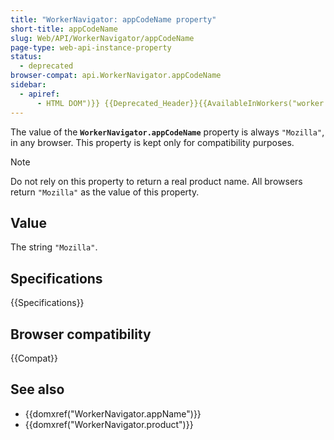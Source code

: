 ```yaml
---
title: "WorkerNavigator: appCodeName property"
short-title: appCodeName
slug: Web/API/WorkerNavigator/appCodeName
page-type: web-api-instance-property
status:
  - deprecated
browser-compat: api.WorkerNavigator.appCodeName
sidebar:
  - apiref:
      - HTML DOM")}} {{Deprecated_Header}}{{AvailableInWorkers("worker
---
```


The value of the **`WorkerNavigator.appCodeName`** property is
always `"Mozilla"`, in any browser. This property is kept only for
compatibility purposes.

> [!NOTE]
> Do not rely on this property to return a real
> product name. All browsers return `"Mozilla"` as the value of this property.

## Value

The string `"Mozilla"`.

## Specifications

{{Specifications}}

## Browser compatibility

{{Compat}}

## See also

- {{domxref("WorkerNavigator.appName")}}
- {{domxref("WorkerNavigator.product")}}
